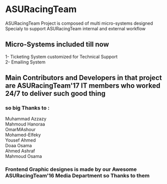 # ASURacingTeam 
ASURacingTeam Project is composed of multi micro-systems designed Specialy to support ASURacingTeam internal and external workflow

## Micro-Systems included till now
1- Ticketing System customized for Technical Support<br>
2- Emailing System<br>

## Main Contributors and Developers in that project are ASURacingTeam'17 IT members who worked 24/7 to deliver such good thing
### so big Thanks to :
Muhammad Azzazy<br>
Mahmoud Hanoraa<br>
OmarMAshour<br>
Mohamed-Elfeky<br>
Yousef Ahmed<br>
Doaa Osama<br>
Ahmed Ashraf<br>
Mahmoud Osama<br>

### Frontend Graphic designes is made by our Awesome ASURacingTeam'16 Media Department so Thanks to them



